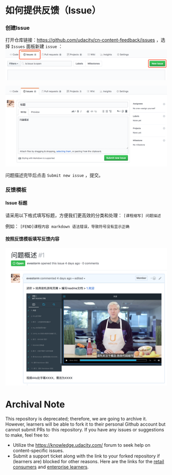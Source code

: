 # 如何提供反馈（Issue）

### 创建Issue

打开仓库链接：https://github.com/udacity/cn-content-feedback/issues ，选择 `Issues` 面板新建 `issue` ：![new issue](beta-test/new-issue.png)



![add-comment](beta-test/add-comment.png)



问题描述完毕后点击 `Submit new issue` ，提交。



### 反馈模板

#### Issue 标题
请采用以下格式填写标题，方便我们更高效的分类和处理：
`[课程缩写] 问题描述`

例如：
`[FEND]课程内容 markdown 语法错误，导致符号没有显示正确`

#### 按照反馈模板填写反馈内容

![temp](beta-test/temp.png)






 # Archival Note 
 This repository is deprecated; therefore, we are going to archive it. However, learners will be able to fork it to their personal Github account but cannot submit PRs to this repository. If you have any issues or suggestions to make, feel free to: 
- Utilize the https://knowledge.udacity.com/ forum to seek help on content-specific issues. 
- Submit a support ticket along with the link to your forked repository if (learners are) blocked for other reasons. Here are the links for the [retail consumers](https://udacity.zendesk.com/hc/en-us/requests/new) and [enterprise learners](https://udacityenterprise.zendesk.com/hc/en-us/requests/new?ticket_form_id=360000279131).